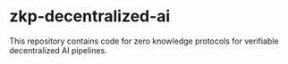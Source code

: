# zkp-decentralized-ai
This repository contains code for zero knowledge protocols for verifiable decentralized AI pipelines.
